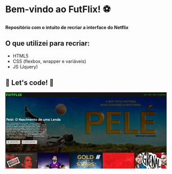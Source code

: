 # Bem-vindo ao FutFlix! :soccer:

#### Repositório com o intuito de recriar a interface do Netflix

## O que utilizei para recriar:
* HTML5
* CSS (flexbox, wrapper e variáveis)
* JS  (Jquery)


## 🚀 Let's code! 🚀

![ScreenShot](https://github.com/Nathanms1/FutFlix/blob/dc313a938a5c9a4fc06a78926ffc83d5310c6c76/img/Screenshot_1.jpg)
